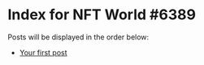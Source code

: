 # Index for NFT World #6389
Posts will be displayed in the order below:

- [Your first post](./001-first.md)

